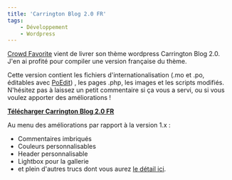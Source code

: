 ```yaml
---
title: 'Carrington Blog 2.0 FR'
tags:
    - Développement
    - Wordpress
---
```


[Crowd Favorite](http://crowdfavorite.com/) vient de livrer son thème wordpress
Carrington Blog 2.0\. J'en ai profité pour compiler une version française du
thème.

<!-- more -->

Cette version contient les fichiers d'internationalisation (.mo et .po,
éditables avec [PoEdit](http://poedit.net/download)) , les pages .php, les
images et les scripts modifiés. N'hésitez pas à laissez un petit commentaire si
ça vous a servi, ou si vous voulez apporter des améliorations !

**[Télécharger Carrington Blog 2.0 FR](https://codeload.github.com/borisschapira/wordpress-theme-carring-tonBlog2Fr/zip/master)**

Au menu des améliorations par rapport à la version 1.x :

-   Commentaires imbriqués
-   Couleurs personnalisables
-   Header personnalisable
-   Lightbox pour la gallerie
-   et plein d'autres trucs dont vous aurez [le détail ici](http://theme.co/x/).
